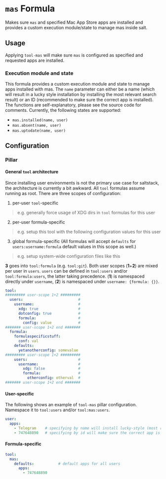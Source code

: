 # `mas` Formula
Makes sure `mas` and specified Mac App Store apps are installed and provides a custom execution module/state to manage mas inside salt.

## Usage
Applying `tool-mas` will make sure `mas` is configured as specified and requested apps are installed.

### Execution module and state
This formula provides a custom execution module and state to manage apps installed with mas. The `name` parameter can either be a name (which will result in a lucky style installation by installing the most relevant search result) or an ID (recommended to make sure the correct app is installed). The functions are self-explanatory, please see the source code for comments. Currently, the following states are supported:
* `mas.installed(name, user)`
* `mas.absent(name, user)`
* `mas.uptodate(name, user)`

## Configuration
### Pillar
#### General `tool` architecture
Since installing user environments is not the primary use case for saltstack, the architecture is currently a bit awkward. All `tool` formulas assume running as root. There are three scopes of configuration:
1. per-user `tool`-specific
  > e.g. generally force usage of XDG dirs in `tool` formulas for this user
2. per-user formula-specific
  > e.g. setup this tool with the following configuration values for this user
3. global formula-specific (All formulas will accept `defaults` for `users:username:formula` default values in this scope as well.)
  > e.g. setup system-wide configuration files like this

**3** goes into `tool:formula` (e.g. `tool:git`). Both user scopes (**1**+**2**) are mixed per user in `users`. `users` can be defined in `tool:users` and/or `tool:formula:users`, the latter taking precedence. (**1**) is namespaced directly under `username`, (**2**) is namespaced under `username: {formula: {}}`.

```yaml
tool:
######### user-scope 1+2 #########
  users:                         #
    username:                    #
      xdg: true                  #
      dotconfig: true            #
      formula:                   #
        config: value            #
####### user-scope 1+2 end #######
  formula:
    formulaspecificstuff:
      conf: val
    defaults:
      yetanotherconfig: somevalue
######### user-scope 1+2 #########
    users:                       #
      username:                  #
        xdg: false               #
        formula:                 #
          otherconfig: otherval  #
####### user-scope 1+2 end #######
```

#### User-specific
The following shows an example of `tool-mas` pillar configuration. Namespace it to `tool:users` and/or `tool:mas:users`.
```yaml
user:
  apps:
    - Telegram    # specifying by name will install lucky-style (most relevant search result)
    - 747648890   # specifying by id will make sure the correct app is installed
```

#### Formula-specific
```yaml
tool:
  mas:
    defaults:           # default apps for all users
      apps:
        - 747648890
```
